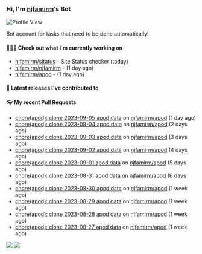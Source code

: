 ### Hi, I'm [njfamirm](https://github.com/njfamirm)'s Bot
![Profile View](https://komarev.com/ghpvc/?username=njfamirm-bot)

Bot account for tasks that need to be done automatically!

#### 👨🏻‍💻 Check out what I'm currently working on

- [njfamirm/sitatus](https://github.com/njfamirm/sitatus) - Site Status checker (today)
- [njfamirm/njfamirm](https://github.com/njfamirm/njfamirm) -  (1 day ago)
- [njfamirm/apod](https://github.com/njfamirm/apod) -  (1 day ago)

#### 🎉 Latest releases I've contributed to


#### 👓 My recent Pull Requests

- [chore(apod): clone 2023-09-05 apod data](https://github.com/njfamirm/apod/pull/61) on [njfamirm/apod](https://github.com/njfamirm/apod) (1 day ago)
- [chore(apod): clone 2023-09-04 apod data](https://github.com/njfamirm/apod/pull/60) on [njfamirm/apod](https://github.com/njfamirm/apod) (2 days ago)
- [chore(apod): clone 2023-09-03 apod data](https://github.com/njfamirm/apod/pull/59) on [njfamirm/apod](https://github.com/njfamirm/apod) (3 days ago)
- [chore(apod): clone 2023-09-02 apod data](https://github.com/njfamirm/apod/pull/58) on [njfamirm/apod](https://github.com/njfamirm/apod) (4 days ago)
- [chore(apod): clone 2023-09-01 apod data](https://github.com/njfamirm/apod/pull/57) on [njfamirm/apod](https://github.com/njfamirm/apod) (5 days ago)
- [chore(apod): clone 2023-08-31 apod data](https://github.com/njfamirm/apod/pull/56) on [njfamirm/apod](https://github.com/njfamirm/apod) (6 days ago)
- [chore(apod): clone 2023-08-30 apod data](https://github.com/njfamirm/apod/pull/55) on [njfamirm/apod](https://github.com/njfamirm/apod) (1 week ago)
- [chore(apod): clone 2023-08-29 apod data](https://github.com/njfamirm/apod/pull/54) on [njfamirm/apod](https://github.com/njfamirm/apod) (1 week ago)
- [chore(apod): clone 2023-08-28 apod data](https://github.com/njfamirm/apod/pull/53) on [njfamirm/apod](https://github.com/njfamirm/apod) (1 week ago)
- [chore(apod): clone 2023-08-27 apod data](https://github.com/njfamirm/apod/pull/52) on [njfamirm/apod](https://github.com/njfamirm/apod) (1 week ago)

![](http://github-profile-summary-cards.vercel.app/api/cards/profile-details?username=njfamirm-bot&theme=transparent)
![](https://github-profile-summary-cards.vercel.app/api/cards/productive-time?username=njfamirm-bot&theme=transparent&utcOffset=3.50)
